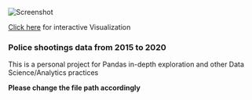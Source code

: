 ![Screenshot](ewadsdas.png)
<p><a href="https://public.tableau.com/app/profile/ahsen/viz/USAPoliceShootings_15965306962440/PoliceShootings" target="_blank">Click here</a> for interactive Visualization</p>
<h3>Police shootings data from 2015 to 2020</h3>
<p>This is a personal project for Pandas in-depth exploration and other Data Science/Analytics practices</p>
<b>Please change the file path accordingly</b>

